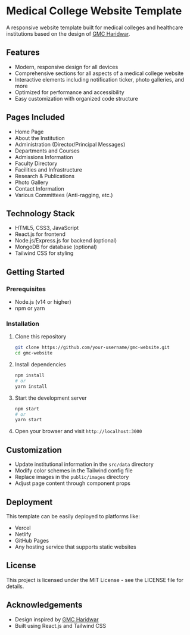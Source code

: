 # Medical College Website Template

A responsive website template built for medical colleges and healthcare institutions based on the design of [GMC Haridwar](https://gmcharidwar.com/).

## Features

- Modern, responsive design for all devices
- Comprehensive sections for all aspects of a medical college website
- Interactive elements including notification ticker, photo galleries, and more
- Optimized for performance and accessibility
- Easy customization with organized code structure

## Pages Included

- Home Page
- About the Institution
- Administration (Director/Principal Messages)
- Departments and Courses
- Admissions Information
- Faculty Directory
- Facilities and Infrastructure
- Research & Publications
- Photo Gallery
- Contact Information
- Various Committees (Anti-ragging, etc.)

## Technology Stack

- HTML5, CSS3, JavaScript
- React.js for frontend
- Node.js/Express.js for backend (optional)
- MongoDB for database (optional)
- Tailwind CSS for styling

## Getting Started

### Prerequisites

- Node.js (v14 or higher)
- npm or yarn

### Installation

1. Clone this repository
   ```bash
   git clone https://github.com/your-username/gmc-website.git
   cd gmc-website
   ```

2. Install dependencies
   ```bash
   npm install
   # or
   yarn install
   ```

3. Start the development server
   ```bash
   npm start
   # or
   yarn start
   ```

4. Open your browser and visit `http://localhost:3000`

## Customization

- Update institutional information in the `src/data` directory
- Modify color schemes in the Tailwind config file
- Replace images in the `public/images` directory
- Adjust page content through component props

## Deployment

This template can be easily deployed to platforms like:
- Vercel
- Netlify
- GitHub Pages
- Any hosting service that supports static websites

## License

This project is licensed under the MIT License - see the LICENSE file for details.

## Acknowledgements

- Design inspired by [GMC Haridwar](https://gmcharidwar.com/)
- Built using React.js and Tailwind CSS